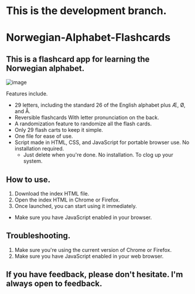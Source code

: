 # This is the development branch.
# Norwegian-Alphabet-Flashcards
## This is a flashcard app for learning the Norwegian alphabet.

![image](https://github.com/user-attachments/assets/61839950-1d1d-4176-8310-2fdf8f101de4)


Features include.
- 29 letters, including the standard 26 of the English alphabet plus Æ, Ø, and Å.
- Reversible flashcards With letter pronunciation on the back.
- A randomization feature to randomize all the flash cards.
- Only 29 flash carts to keep it simple.
- One file for ease of use.
- Script made in HTML, CSS, and JavaScript for portable browser use. No installation required.
  - Just delete when you're done. No installation. To clog up your system.


## How to use.
1. Download the index HTML file.
2. Open the index HTML in Chrome or Firefox.
3. Once launched, you can start using it immediately.
  - Make sure you have JavaScript enabled in your browser.

## Troubleshooting.
1. Make sure you're using the current version of Chrome or Firefox.
2. Make sure you have JavaScript enabled in your web browser.

## If you have feedback, please don't hesitate. I'm always open to feedback.
  
